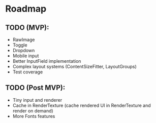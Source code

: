 # Roadmap

## TODO (MVP):

* RawImage
* Toggle
* Dropdown
* Mobile input
* Better InputField implementation
* Complex layout systems (ContentSizeFitter, LayoutGroups)
* Test coverage

## TODO (Post MVP):

* Tiny input and renderer
* Cache in RenderTexture (cache rendered UI in RenderTexture and render on demand)
* More Fonts features
